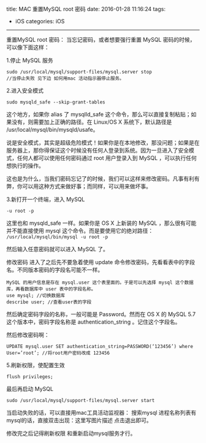 title: MAC 重置MySQL root 密码
date: 2016-01-28 11:16:24
tags:
- iOS
categories: iOS
---


重置MySQL root 密码：
当忘记密码，或者想要强行重置 MySQL 密码的时候，可以像下面这样：

1.停止 MySQL 服务
```
sudo /usr/local/mysql/support-files/mysql.server stop
//当停止失败 见下边 如何用mac 活动指示器停止服务。
```

2.进入安全模式

```
sudo mysqld_safe --skip-grant-tables
```
这个地方，如果你 alias 了 mysqlld_safe 这个命令，那么可以直接复制粘贴；如果没有，则需要加上正确的路径。在 Linux/OS X 系统下，默认路径是 /usr/local/mysql/bin/mysqld/usafe。

说是安全模式，其实是超级危险模式！如果你是在本地修改，那没问题；如果是在服务器上，那你得保证这个时候没有任何人登录到系统。因为一旦进入了安全模式，任何人都可以使用任何密码通过 root 用户登录入到 MySQL ，可以执行任何想执行的操作。

这也是为什么，当我们密码忘记了的时候，我们可以这样来修改密码。凡事有利有弊，你可以用这种方式来做好事；而同样，可以用来做坏事。

3.新打开一个终端，进入 MySQL
```
-u root -p
```


这里也和 mysqld_safe 一样。如果你是 OS X 上新装的 MySQL ，那么很有可能并不能直接使用 mysql 这个命令。而是要使用它的绝对路径： `/usr/local/mysql/bin/mysql -u root -p`

然后输入任意密码就可以进入 MySQL 了。

修改密码
进入了之后先不要急着使用 update 命令修改密码，先看看表中的字段名。不同版本密码的字段名可能不一样。
```
MySQL 的用户信息是存在 mysql.user 这个表里面的。于是可以先选择 mysql 这个数据库，再看数据库中 user 表中的字段名称。
use mysql; //切换数据库
describe user; //查看user表的字段
```

 

 然后确定密码字段的名称，一般可能是 Password。然而在 OS X 的 MySQL 5.7 这个版本中，密码字段名称是 authentication_string 。记住这个字段名。

 然后修改密码啊：
 ```
 UPDATE mysql.user SET authentication_string=PASSWORD(‘123456’) where User=’root’; //将root用户密码改成 123456
 ```

  

  5.刷新权限，使配置生效
  ```
  flush privileges;
  ```

   

   最后再启动 MySQL
   ```
   sudo /usr/local/mysql/support-files/mysql.server start
   ```

   当启动失败的话，可以直接用mac工具活动监视器：
   搜索mysql 进程名称列表有mysql的话，直接双击出现：这里写图片描述
   点击退出即可。

   修改完之后记得刷新权限 和重新启动mysql服务才行。


